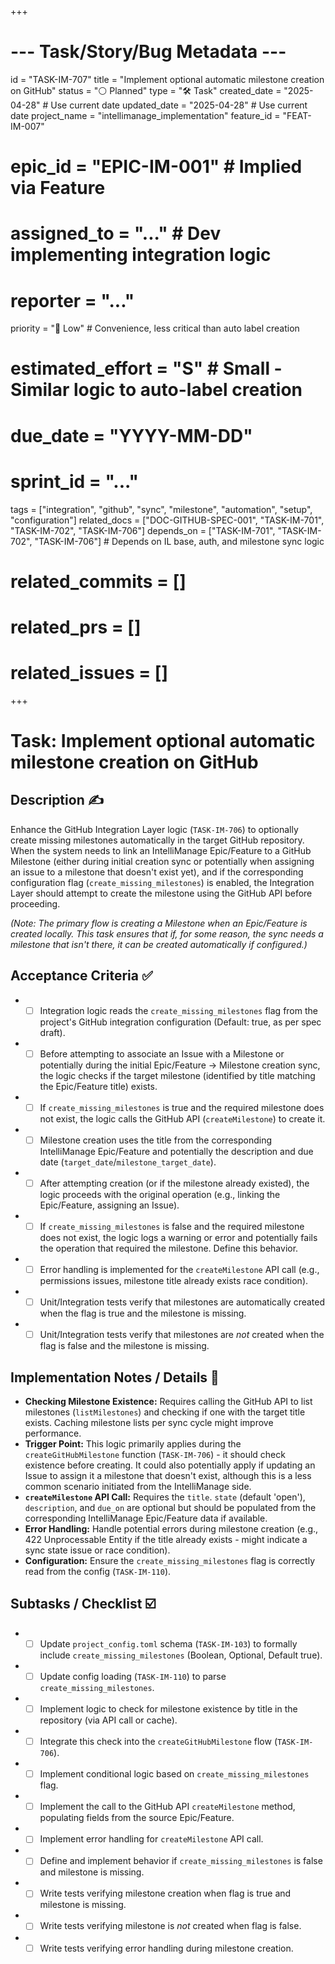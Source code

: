 +++
# --- Task/Story/Bug Metadata ---
id = "TASK-IM-707"
title = "Implement optional automatic milestone creation on GitHub"
status = "⚪️ Planned"
type = "🛠️ Task"
created_date = "2025-04-28" # Use current date
updated_date = "2025-04-28" # Use current date
project_name = "intellimanage_implementation"
feature_id = "FEAT-IM-007"
# epic_id = "EPIC-IM-001" # Implied via Feature
# assigned_to = "..." # Dev implementing integration logic
# reporter = "..."
priority = "🔽 Low" # Convenience, less critical than auto label creation
# estimated_effort = "S" # Small - Similar logic to auto-label creation
# due_date = "YYYY-MM-DD"
# sprint_id = "..."
tags = ["integration", "github", "sync", "milestone", "automation", "setup", "configuration"]
related_docs = ["DOC-GITHUB-SPEC-001", "TASK-IM-701", "TASK-IM-702", "TASK-IM-706"]
depends_on = ["TASK-IM-701", "TASK-IM-702", "TASK-IM-706"] # Depends on IL base, auth, and milestone sync logic
# related_commits = []
# related_prs = []
# related_issues = []
+++

# Task: Implement optional automatic milestone creation on GitHub

## Description ✍️

Enhance the GitHub Integration Layer logic (`TASK-IM-706`) to optionally create missing milestones automatically in the target GitHub repository. When the system needs to link an IntelliManage Epic/Feature to a GitHub Milestone (either during initial creation sync or potentially when assigning an issue to a milestone that doesn't exist yet), and if the corresponding configuration flag (`create_missing_milestones`) is enabled, the Integration Layer should attempt to create the milestone using the GitHub API before proceeding.

*(Note: The primary flow is creating a Milestone when an Epic/Feature is created locally. This task ensures that if, for some reason, the sync needs a milestone that isn't there, it can be created automatically if configured.)*

## Acceptance Criteria ✅

*   - [ ] Integration logic reads the `create_missing_milestones` flag from the project's GitHub integration configuration (Default: true, as per spec draft).
*   - [ ] Before attempting to associate an Issue with a Milestone or potentially during the initial Epic/Feature -> Milestone creation sync, the logic checks if the target milestone (identified by title matching the Epic/Feature title) exists.
*   - [ ] If `create_missing_milestones` is true and the required milestone does not exist, the logic calls the GitHub API (`createMilestone`) to create it.
*   - [ ] Milestone creation uses the title from the corresponding IntelliManage Epic/Feature and potentially the description and due date (`target_date`/`milestone_target_date`).
*   - [ ] After attempting creation (or if the milestone already existed), the logic proceeds with the original operation (e.g., linking the Epic/Feature, assigning an Issue).
*   - [ ] If `create_missing_milestones` is false and the required milestone does not exist, the logic logs a warning or error and potentially fails the operation that required the milestone. Define this behavior.
*   - [ ] Error handling is implemented for the `createMilestone` API call (e.g., permissions issues, milestone title already exists race condition).
*   - [ ] Unit/Integration tests verify that milestones are automatically created when the flag is true and the milestone is missing.
*   - [ ] Unit/Integration tests verify that milestones are *not* created when the flag is false and the milestone is missing.

## Implementation Notes / Details 📝

*   **Checking Milestone Existence:** Requires calling the GitHub API to list milestones (`listMilestones`) and checking if one with the target title exists. Caching milestone lists per sync cycle might improve performance.
*   **Trigger Point:** This logic primarily applies during the `createGitHubMilestone` function (`TASK-IM-706`) - it should check existence before creating. It could also potentially apply if updating an Issue to assign it a milestone that doesn't exist, although this is a less common scenario initiated from the IntelliManage side.
*   **`createMilestone` API Call:** Requires the `title`. `state` (default 'open'), `description`, and `due_on` are optional but should be populated from the corresponding IntelliManage Epic/Feature data if available.
*   **Error Handling:** Handle potential errors during milestone creation (e.g., 422 Unprocessable Entity if the title already exists - might indicate a sync state issue or race condition).
*   **Configuration:** Ensure the `create_missing_milestones` flag is correctly read from the config (`TASK-IM-110`).

## Subtasks / Checklist ☑️

*   - [ ] Update `project_config.toml` schema (`TASK-IM-103`) to formally include `create_missing_milestones` (Boolean, Optional, Default true).
*   - [ ] Update config loading (`TASK-IM-110`) to parse `create_missing_milestones`.
*   - [ ] Implement logic to check for milestone existence by title in the repository (via API call or cache).
*   - [ ] Integrate this check into the `createGitHubMilestone` flow (`TASK-IM-706`).
*   - [ ] Implement conditional logic based on `create_missing_milestones` flag.
*   - [ ] Implement the call to the GitHub API `createMilestone` method, populating fields from the source Epic/Feature.
*   - [ ] Implement error handling for `createMilestone` API call.
*   - [ ] Define and implement behavior if `create_missing_milestones` is false and milestone is missing.
*   - [ ] Write tests verifying milestone creation when flag is true and milestone is missing.
*   - [ ] Write tests verifying milestone is *not* created when flag is false.
*   - [ ] Write tests verifying error handling during milestone creation.